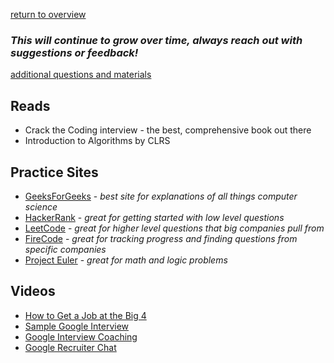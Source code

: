 ---
---
[return to overview](/interview)

### *This will continue to grow over time, always reach out with suggestions or feedback!*

[additional questions and materials](materials)

## Reads
*   Crack the Coding interview - the best, comprehensive book out there
*   Introduction to Algorithms by CLRS

## Practice Sites
*   [GeeksForGeeks](https://www.GeeksForGeeks.com) - *best site for explanations of all things computer science*
*   [HackerRank](https://www.hackerrank.com/) - *great for getting started with low level questions*
*   [LeetCode](https://leetcode.com/) - *great for higher level questions that big companies pull from*
*   [FireCode](https://www.firecode.io/) - *great for tracking progress and finding questions from specific companies*
*   [Project Euler](https://projecteuler.net) - *great for math and logic problems*

## Videos
*   [How to Get a Job at the Big 4](https://www.youtube.com/watch?v=YJZCUhxNCv8)
*   [Sample Google Interview](https://www.youtube.com/watch?v=XKu_SEDAykw&t=314s)
*   [Google Interview Coaching](http://www.google.com/intl/en/about/jobs/lifeatgoogle/hangouts-on-air-google-recruiters-sharetechnical-interview-tips.html)
*   [Google Recruiter Chat](http://www.google.com/about/jobs/lifeatgoogle/hangout-on-air-tech-interviewing.html)
